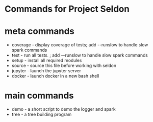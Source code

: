 # Commands for Project Seldon

# meta commands
- coverage - display coverage of tests; add --runslow to handle slow spark commands
- test - run all tests. ; add --runslow to handle slow spark commands
- setup - install all required modules
- source - source this file before working with seldon
- jupyter - launch the jupyter server
- docker - launch docker in a new bash shell

# main commands
- demo - a short script to demo the logger and spark
- tree - a tree building program